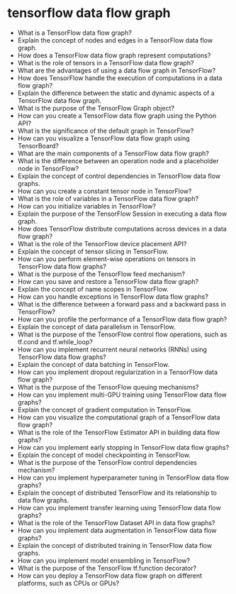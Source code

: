 # tensorflow data flow graph

- What is a TensorFlow data flow graph?
- Explain the concept of nodes and edges in a TensorFlow data flow graph.
- How does a TensorFlow data flow graph represent computations?
- What is the role of tensors in a TensorFlow data flow graph?
- What are the advantages of using a data flow graph in TensorFlow?
- How does TensorFlow handle the execution of computations in a data flow graph?
- Explain the difference between the static and dynamic aspects of a TensorFlow data flow graph.
- What is the purpose of the TensorFlow Graph object?
- How can you create a TensorFlow data flow graph using the Python API?
- What is the significance of the default graph in TensorFlow?
- How can you visualize a TensorFlow data flow graph using TensorBoard?
- What are the main components of a TensorFlow data flow graph?
- What is the difference between an operation node and a placeholder node in TensorFlow?
- Explain the concept of control dependencies in TensorFlow data flow graphs.
- How can you create a constant tensor node in TensorFlow?
- What is the role of variables in a TensorFlow data flow graph?
- How can you initialize variables in TensorFlow?
- Explain the purpose of the TensorFlow Session in executing a data flow graph.
- How does TensorFlow distribute computations across devices in a data flow graph?
- What is the role of the TensorFlow device placement API?
- Explain the concept of tensor slicing in TensorFlow.
- How can you perform element-wise operations on tensors in TensorFlow data flow graphs?
- What is the purpose of the TensorFlow feed mechanism?
- How can you save and restore a TensorFlow data flow graph?
- Explain the concept of name scopes in TensorFlow.
- How can you handle exceptions in TensorFlow data flow graphs?
- What is the difference between a forward pass and a backward pass in TensorFlow?
- How can you profile the performance of a TensorFlow data flow graph?
- Explain the concept of data parallelism in TensorFlow.
- What is the purpose of the TensorFlow control flow operations, such as tf.cond and tf.while_loop?
- How can you implement recurrent neural networks (RNNs) using TensorFlow data flow graphs?
- Explain the concept of data batching in TensorFlow.
- How can you implement dropout regularization in a TensorFlow data flow graph?
- What is the purpose of the TensorFlow queuing mechanisms?
- How can you implement multi-GPU training using TensorFlow data flow graphs?
- Explain the concept of gradient computation in TensorFlow.
- How can you visualize the computational graph of a TensorFlow data flow graph?
- What is the role of the TensorFlow Estimator API in building data flow graphs?
- How can you implement early stopping in TensorFlow data flow graphs?
- Explain the concept of model checkpointing in TensorFlow.
- What is the purpose of the TensorFlow control dependencies mechanism?
- How can you implement hyperparameter tuning in TensorFlow data flow graphs?
- Explain the concept of distributed TensorFlow and its relationship to data flow graphs.
- How can you implement transfer learning using TensorFlow data flow graphs?
- What is the role of the TensorFlow Dataset API in data flow graphs?
- How can you implement data augmentation in TensorFlow data flow graphs?
- Explain the concept of distributed training in TensorFlow data flow graphs.
- How can you implement model ensembling in TensorFlow?
- What is the purpose of the TensorFlow tf.function decorator?
- How can you deploy a TensorFlow data flow graph on different platforms, such as CPUs or GPUs?